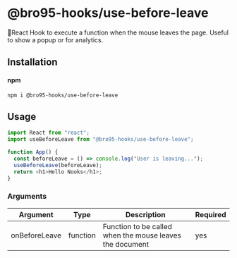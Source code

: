 # @bro95-hooks/use-before-leave

📌React Hook to execute a function when the mouse leaves the page. Useful to show a popup or for analytics.

## Installation

#### npm

`npm i @bro95-hooks/use-before-leave`

## Usage

```js
import React from "react";
import useBeforeLeave from "@bro95-hooks/use-before-leave";

function App() {
  const beforeLeave = () => console.log("User is leaving...");
  useBeforeLeave(beforeLeave);
  return <h1>Hello Nooks</h1>;
}
```

### Arguments

| Argument      | Type     | Description                                              | Required |
| ------------- | -------- | -------------------------------------------------------- | -------- |
| onBeforeLeave | function | Function to be called when the mouse leaves the document | yes      |